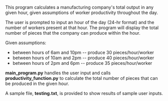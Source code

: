 This program calculates a manufacturing company's total output in any given hour, given assumptions of worker productivity throughout the day.

The user is prompted to input an hour of the day (24-hr format) and the number of workers present at that hour. The program will display the total number of pieces that the company can produce within the hour.

Given assumptions:
- between hours of 6am and 10pm -- produce 30 pieces/hour/worker
- between hours of 10am and 2pm -- produce 40 pieces/hour/worker
- between hours of 2pm and 6pm -- produce 35 pieces/hour/worker

**main_program.py** handles the user input and calls **productivity_function.py** to calculate the total number of pieces that can be produced in the given hour.

A sample file, **testing.txt**, is provided to show results of sample user inputs.
